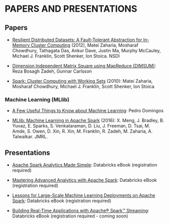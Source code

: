 # PAPERS AND PRESENTATIONS

## Papers

- [Resilient Distributed Datasets: A Fault-Tolerant Abstraction for In-Memory Cluster Computing][1] (2012), Matei Zaharia, Mosharaf Chowdhury, Tathagata Das, Ankur Dave, Justin Ma, Murphy McCauley, Michael J. Franklin, Scott Shenker, Ion Stoica. NSDI

- [Dimension Independent Matrix Square using MapReduce (DIMSUM)][4]: Reza Bosagh Zadeh, Gunnar Carlsson

- [Spark: Cluster Computing with Working Sets][5] (2010): Matei Zaharia, Mosharaf Chowdhury, Michael J. Franklin, Scott Shenker, Ion Stoica

### Machine Learning (MLlib)

- [A Few Useful Things to Know about Machine Learning][3]: Pedro Domingos

- [MLlib: Machine Learning in Apache Spark][2] (2016): X. Meng, J. Bradley, B. Yuvaz, E. Sparks, S. Venkataraman, D. Liu, J. Freeman, D. Tsai, M. Amde, S. Owen, D. Xin, R. Xin, M. Franklin, R. Zadeh, M. Zaharia, A. Talwalkar. JMRL.

## Presentations

- [Apache Spark Analytics Made Simple][6]: Databricks eBook (registration required)

- [Mastering Advanced Analytics with Apache Spark][7]: Databricks eBook (registration required)

- [Lessons for Large-Scale Machine Learning Deployments on Apache Spark][8]: Databricks eBook (registration required)

- [Building Real-Time Applications with Apache® Spark™ Streaming][9]: Databricks eBook (registration required - coming soon)

[1]: http://usenix.org/system/files/conference/nsdi12/nsdi12-final138.pdf
[2]: http://arxiv.org/pdf/1505.06807.pdf
[3]: https://homes.cs.washington.edu/~pedrod/papers/cacm12.pdf
[4]: https://arxiv.org/pdf/1304.1467v3
[5]: http://people.eecs.berkeley.edu/~matei/papers/2010/hotcloud_spark.pdf
[6]: http://go.databricks.com/apache-spark-analytics-made-simple-databricks
[7]: http://go.databricks.com/mastering-advanced-analytics-apache-spark
[8]: http://go.databricks.com/large-scale-machine-learning-deployments-spark-databricks
[9]: http://go.databricks.com/building-real-time-applications-spark-streaming-databricks